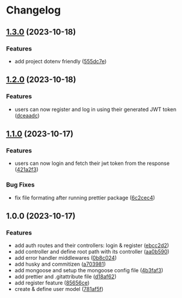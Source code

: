# Changelog

## [1.3.0](https://github.com/Silent-Watcher/jwt-node/compare/v1.2.0...v1.3.0) (2023-10-18)


### Features

* add project dotenv friendly ([555dc7e](https://github.com/Silent-Watcher/jwt-node/commit/555dc7e77c244f9727fa9839406d2d223ec9331d))

## [1.2.0](https://github.com/Silent-Watcher/jwt-node/compare/v1.1.0...v1.2.0) (2023-10-18)


### Features

* users can now register and log in using their generated JWT token ([dceaadc](https://github.com/Silent-Watcher/jwt-node/commit/dceaadca165baed408b23969553f9b3403b74923))

## [1.1.0](https://github.com/Silent-Watcher/jwt-node/compare/v1.0.0...v1.1.0) (2023-10-17)

### Features

-   users can now login and fetch their jwt token from the response ([421a2f3](https://github.com/Silent-Watcher/jwt-node/commit/421a2f36a49b265654cf415dd52e1971111c7ad9))

### Bug Fixes

-   fix file formating after running prettier package ([6c2cec4](https://github.com/Silent-Watcher/jwt-node/commit/6c2cec423819f2de493e012f0df0791762a01696))

## 1.0.0 (2023-10-17)

### Features

-   add auth routes and their controllers: login & register ([ebcc2d2](https://github.com/Silent-Watcher/jwt-node/commit/ebcc2d21535ebdac2484e8cd0911f5ae62084786))
-   add controller and define root path with its controller ([aa0b590](https://github.com/Silent-Watcher/jwt-node/commit/aa0b590178590a783a070bee935251591287f20d))
-   add error handler middlewares ([0b8c024](https://github.com/Silent-Watcher/jwt-node/commit/0b8c02413f7ca4a3fdefe3c0fb573776ea54a215))
-   add husky and commitizen ([a703981](https://github.com/Silent-Watcher/jwt-node/commit/a703981e915920ebb523d9ceb26554e0f209bb67))
-   add mongoose and setup the mongoose config file ([4b3faf3](https://github.com/Silent-Watcher/jwt-node/commit/4b3faf3b6e3c0cb837075db48f75288b40ab398d))
-   add prettier and .gitattribute file ([d18af62](https://github.com/Silent-Watcher/jwt-node/commit/d18af62b8913b29ca08cb5f1b73a9290932ee046))
-   add register feature ([85656ce](https://github.com/Silent-Watcher/jwt-node/commit/85656ced9fe6148a6650dc914d7c92059e7d2f76))
-   create & define user model ([781af5f](https://github.com/Silent-Watcher/jwt-node/commit/781af5f3480c46ae97b47277283fd9165b3ac96c))
